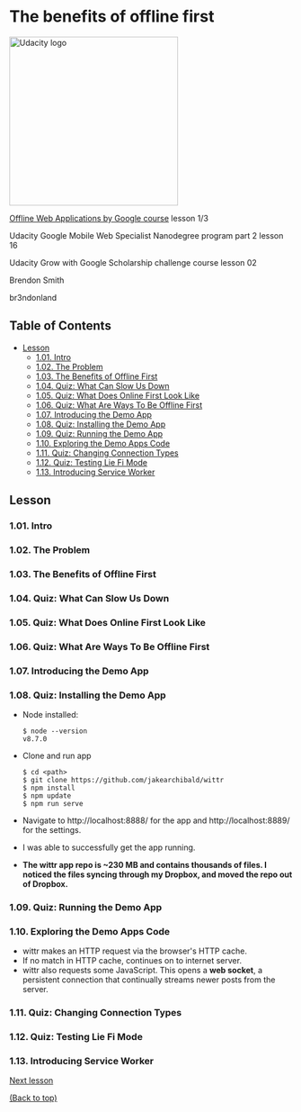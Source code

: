 # The benefits of offline first

<a href="https://www.udacity.com/">
  <img src="https://s3-us-west-1.amazonaws.com/udacity-content/rebrand/svg/logo.min.svg" width="300" alt="Udacity logo">
</a>

[Offline Web Applications by Google course](https://www.udacity.com/course/offline-web-applications--ud899) lesson 1/3

Udacity Google Mobile Web Specialist Nanodegree program part 2 lesson 16

Udacity Grow with Google Scholarship challenge course lesson 02

Brendon Smith

br3ndonland

## Table of Contents <!-- omit in toc -->

- [Lesson](#lesson)
  - [1.01. Intro](#101-intro)
  - [1.02. The Problem](#102-the-problem)
  - [1.03. The Benefits of Offline First](#103-the-benefits-of-offline-first)
  - [1.04. Quiz: What Can Slow Us Down](#104-quiz-what-can-slow-us-down)
  - [1.05. Quiz: What Does Online First Look Like](#105-quiz-what-does-online-first-look-like)
  - [1.06. Quiz: What Are Ways To Be Offline First](#106-quiz-what-are-ways-to-be-offline-first)
  - [1.07. Introducing the Demo App](#107-introducing-the-demo-app)
  - [1.08. Quiz: Installing the Demo App](#108-quiz-installing-the-demo-app)
  - [1.09. Quiz: Running the Demo App](#109-quiz-running-the-demo-app)
  - [1.10. Exploring the Demo Apps Code](#110-exploring-the-demo-apps-code)
  - [1.11. Quiz: Changing Connection Types](#111-quiz-changing-connection-types)
  - [1.12. Quiz: Testing Lie Fi Mode](#112-quiz-testing-lie-fi-mode)
  - [1.13. Introducing Service Worker](#113-introducing-service-worker)

## Lesson

### 1.01. Intro

### 1.02. The Problem

### 1.03. The Benefits of Offline First

### 1.04. Quiz: What Can Slow Us Down

### 1.05. Quiz: What Does Online First Look Like

### 1.06. Quiz: What Are Ways To Be Offline First

### 1.07. Introducing the Demo App

### 1.08. Quiz: Installing the Demo App

- Node installed:

  ```shell
  $ node --version
  v8.7.0
  ```

- Clone and run app

  ```shell
  $ cd <path>
  $ git clone https://github.com/jakearchibald/wittr
  $ npm install
  $ npm update
  $ npm run serve
  ```

- Navigate to http://localhost:8888/ for the app and http://localhost:8889/ for the settings.
- I was able to successfully get the app running.
- **The wittr app repo is ~230 MB and contains thousands of files. I noticed the files syncing through my Dropbox, and moved the repo out of Dropbox.**

### 1.09. Quiz: Running the Demo App

### 1.10. Exploring the Demo Apps Code

- wittr makes an HTTP request via the browser's HTTP cache.
- If no match in HTTP cache, continues on to internet server.
- wittr also requests some JavaScript. This opens a **web socket**, a persistent connection that continually streams newer posts from the server.

### 1.11. Quiz: Changing Connection Types

### 1.12. Quiz: Testing Lie Fi Mode

### 1.13. Introducing Service Worker

[Next lesson](offline-2-sw.md)

[(Back to top)](#top)

